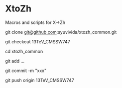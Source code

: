 XtoZh
=====
Macros and scripts for X->Zh

git clone git@github.com:syuvivida/xtozh_common.git

git checkout 13TeV_CMSSW747

cd xtozh_common

git add ...

git commit -m "xxx"

git push origin 13TeV_CMSSW747

